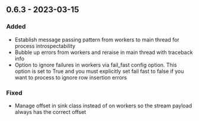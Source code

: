 ## 0.6.3 - 2023-03-15
### Added
* Establish message passing pattern from workers to main thread for process introspectability
* Bubble up errors from workers and reraise in main thread with traceback info
* Option to ignore failures in workers via fail_fast config option. This option is set to True and you must explicitly set fail fast to false if you want to process to ignore row insertion errors
### Fixed
* Manage offset in sink class instead of on workers so the stream payload always has the correct offset
